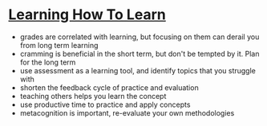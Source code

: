 # [Learning How To Learn](https://www.math.uwaterloo.ca/~pkates/CTE/learning2learn2018.html)
- grades are correlated with learning, but focusing on them can derail you from long term learning
- cramming is beneficial in the short term, but don't be tempted by it. Plan for the long term
- use assessment as a learning tool, and identify topics that you struggle with
- shorten the feedback cycle of practice and evaluation
- teaching others helps you learn the concept
- use productive time to practice and apply concepts
- metacognition is important, re-evaluate your own methodologies
